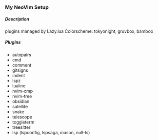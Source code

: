 ### My NeoVim Setup

##### Description
plugins managed by Lazy.lua
Colorscheme: tokyonight, gruvbox, bamboo

##### Plugins 
- autopairs
- cmd
- comment
- gitsigns
- indent
- lspz
- lualine
- nvim-cmp
- nvim-tree
- obsidian
- satellite
- snake
- telescope
- toggleterm
- treesitter
- lsp (lspconfig, lspsaga, mason, null-ls)
